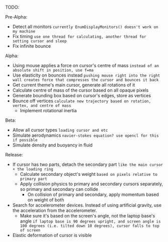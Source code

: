 TODO:

Pre-Alpha:
- Detect all monitors `currently EnumDisplayMonitors() doesn't work on my machine`
- Fix timing `use one thread for calculating, another thread for setting cursor and sleep`
- Fix infinite bounce


Alpha:
- Using mouse applies a force on cursor's centre of mass `instead of an absolute shift in position, use f=ma`
- Use elasticity on bounces instead `pushing mouse right into the right wall creates force that compresses the cursor and bounces it back`
- Get current theme's main cursor, generate all rotations of it
- Calculate centre of mass of the cursor based on all opaque pixels
- Generate bounding box based on cursor's edges, store as vertices
- Bounce off vertices `calculate new trajectory based on rotation, vertex, and centre of mass`
  - Implement rotational inertia


Beta:
- Allow all cursor types `loading cursor and etc`
- Simulate aerodynamics `navier-stokes equation? use opencl for this if possible`
- Simulate density and buoyancy in fluid

Release:
- If cursor has two parts, detach the secondary part `like the main cursor + the loading ring`
  - Calculate secondary object's weight `based on pixels relative to primary part`
  - Apply collision physics to primary and secondary cursors separately, so primary and secondary can collide
    - On collision of primary and secondary, apply momentum based on weight of both
- Search for accelerometer devices. Instead of using artificial gravity, use the acceleration from the accelerometer.
  - Make sure it's based on the screen's angle, not the laptop base's angle `if laptop base is 90 degrees upright, and screen angle is 100 degrees (i.e. tilted down 10 degrees), cursor falls to top of screen`
- Elastic deformation of cursor is visible
